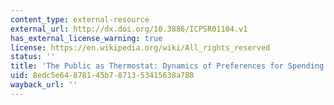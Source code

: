 ```yaml
---
content_type: external-resource
external_url: http://dx.doi.org/10.3886/ICPSR01104.v1
has_external_license_warning: true
license: https://en.wikipedia.org/wiki/All_rights_reserved
status: ''
title: 'The Public as Thermostat: Dynamics of Preferences for Spending'
uid: 8edc5e64-8781-45b7-8713-53415638a788
wayback_url: ''
---
```


